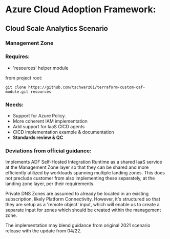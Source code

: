 # Azure Cloud Adoption Framework: 
## Cloud Scale Analytics Scenario


### Management Zone

### Requires:
- 'resources' helper module

from project root:  

`git clone https://github.com/tschwarz01/terraform-custom-caf-module.git resources`

### Needs: 
- Support for Azure Policy.  
- More coherent IAM implementation
- Add support for IaaS CICD agents 
- CICD implementation example & documentation
- **Standards review & QC**



### Deviations from official guidance:

Implements ADF Self-Hosted Integration Runtime as a shared IaaS service at the Management Zone layer so that they can be shared and more efficiently utilized by workloads spanning multiple landing zones.  This does not preclude customer from also implementing these separately, at the landing zone layer, per their requirements.

Private DNS Zones are assumed to already be located in an existing subscription, likely Platform Connectivity.  However, it's structured so that they are setup as a 'remote object' input, which will enable us to create a separate input for zones which should be created within the management zone.  

The implementation may blend guidance from original 2021 scenario release with the update from 04/22.  